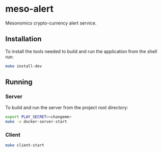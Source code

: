 # meso-alert

Mesonomics crypto-currency alert service.

## Installation

To install the tools needed to build and run the application from the shell run:

~~~bash
make install-dev
~~~

## Running

### Server

To build and run the server from the project root directory:

~~~bash
export PLAY_SECRET=<changeme>
make -e docker-server-start
~~~

### Client

~~~bash
make client-start
~~~
